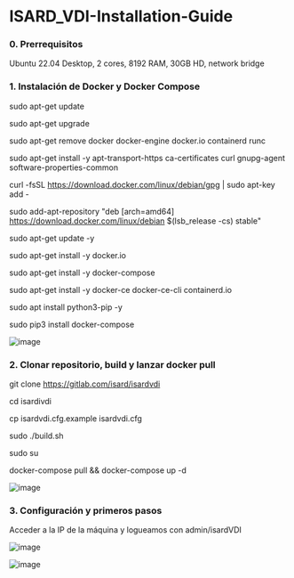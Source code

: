 # ISARD_VDI-Installation-Guide

### 0. Prerrequisitos

Ubuntu 22.04 Desktop, 2 cores, 8192 RAM, 30GB HD, network bridge

### 1. Instalación de Docker y Docker Compose

sudo apt-get update

sudo apt-get upgrade

sudo apt-get remove docker docker-engine docker.io containerd runc

sudo apt-get install -y apt-transport-https ca-certificates curl gnupg-agent software-properties-common

curl -fsSL https://download.docker.com/linux/debian/gpg | sudo apt-key add -

sudo add-apt-repository "deb [arch=amd64] https://download.docker.com/linux/debian $(lsb_release -cs) stable"

sudo apt-get update -y

sudo apt-get install -y docker.io

sudo apt-get install -y docker-compose

sudo apt-get install -y docker-ce docker-ce-cli containerd.io

sudo apt install python3-pip -y

sudo pip3 install docker-compose

![image](https://user-images.githubusercontent.com/20743678/187424403-9b2b60d5-3033-4c5e-9eb9-62447f76adb2.png)

### 2. Clonar repositorio, build y lanzar docker pull


git clone https://gitlab.com/isard/isardvdi

cd isardivdi

cp isardvdi.cfg.example isardvdi.cfg

sudo ./build.sh 

sudo su

docker-compose pull && docker-compose up -d

![image](https://user-images.githubusercontent.com/20743678/187424608-0b01a0e0-1228-42c0-b904-a99b34d3cd9e.png)

### 3. Configuración y primeros pasos

Acceder a la IP de la máquina y logueamos con admin/isardVDI

![image](https://user-images.githubusercontent.com/20743678/187425156-49bbe05f-2f53-4b78-a234-2ac2613a206b.png)

![image](https://user-images.githubusercontent.com/20743678/187425074-922c99cf-ffbb-45ae-8af0-79ce5d5810e3.png)
